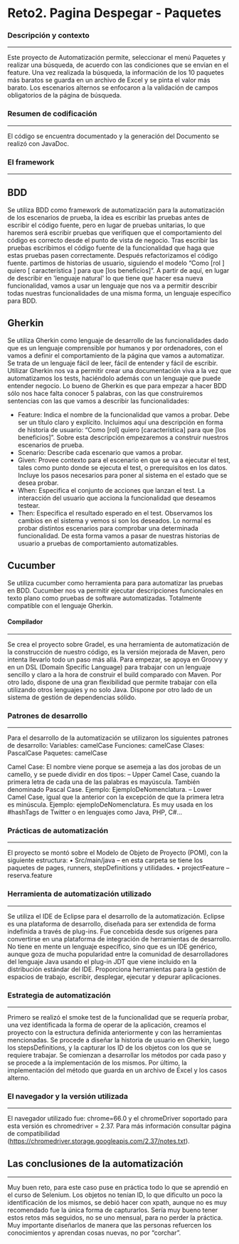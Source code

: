 # Reto2. Pagina Despegar - Paquetes
### Descripción y contexto
---
Este proyecto de Automatización permite, seleccionar el menú Paquetes y realizar una búsqueda, de acuerdo con las condiciones que se envían en el feature. Una vez realizada la búsqueda, la información de los 10 paquetes más baratos se guarda en un archivo de Excel y se pinta el valor más barato. Los escenarios alternos se enfocaron a la validación de campos obligatorios de la página de búsqueda.

### Resumen de codificación
---
El código se encuentra documentado y la generación del Documento se realizó con JavaDoc. 
 	
### El framework
---
## BDD
Se utiliza BDD como framework de automatización para la automatización de los escenarios de prueba, la idea es escribir las pruebas antes de escribir el código fuente, pero en lugar de pruebas unitarias, lo que haremos será escribir pruebas que verifiquen que el comportamiento del código es correcto desde el punto de vista de negocio. Tras escribir las pruebas escribimos el código fuente de la funcionalidad que haga que estas pruebas pasen correctamente. Después refactorizamos el código fuente.
partimos de historias de usuario, siguiendo el modelo “Como [rol ] quiero [ característica ] para que [los beneficios]”. A partir de aquí, en lugar de describir en 'lenguaje natural' lo que tiene que hacer esa nueva funcionalidad, vamos a usar un lenguaje que nos va a permitir describir todas nuestras funcionalidades de una misma forma, un lenguaje específico para BDD.
## Gherkin
Se utiliza Gherkin como lenguaje de desarrollo de las funcionalidades dado que es un lenguaje comprensible por humanos y por ordenadores, con el vamos a definir el comportamiento de la página que vamos a automatizar.
Se trata de un lenguaje fácil de leer, fácil de entender y fácil de escribir. Utilizar Gherkin nos va a permitir crear una documentación viva a la vez que automatizamos los tests, haciéndolo además con un lenguaje que puede entender negocio. 
Lo bueno de Gherkin es que para empezar a hacer BDD sólo nos hace falta conocer 5 palabras, con las que construiremos sentencias con las que vamos a describir las funcionalidades:
- Feature: Indica el nombre de la funcionalidad que vamos a probar. Debe ser un título claro y explícito. Incluimos aquí una descripción en forma de historia de usuario: “Como [rol] quiero [característica] para que [los beneficios]”. Sobre esta descripción empezaremos a construir nuestros escenarios de prueba.
- Scenario: Describe cada escenario que vamos a probar.
-	Given: Provee contexto para el escenario en que se va a ejecutar el test, tales como punto donde se ejecuta el test, o prerequisitos en los datos. Incluye los pasos necesarios para poner al sistema en el estado que se desea probar.
-	When: Especifica el conjunto de acciones que lanzan el test. La interacción del usuario que acciona la funcionalidad que deseamos testear.
-	Then: Especifica el resultado esperado en el test. Observamos los cambios en el sistema y vemos si son los deseados.
Lo normal es probar distintos escenarios para comprobar una determinada funcionalidad. De esta forma vamos a pasar de nuestras historias de usuario a pruebas de comportamiento automatizables. 
## Cucumber
Se utiliza cucumber como herramienta para para automatizar las pruebas en BDD. Cucumber nos va permitir ejecutar descripciones funcionales en texto plano como pruebas de software automatizadas. Totalmente compatible con el lenguaje Gherkin.

#### Compilador
---
Se crea el proyecto sobre Gradel, es una herramienta de automatización de la construcción de nuestro código, es la versión mejorada de Maven, pero intenta llevarlo todo un paso más allá. Para empezar, se apoya en Groovy y en un DSL (Domain Specific Language) para trabajar con un lenguaje sencillo y claro a la hora de construir el build comparado con Maven. Por otro lado, dispone de una gran flexibilidad que permite trabajar con ella utilizando otros lenguajes y no solo Java. Dispone por otro lado de un sistema de gestión de dependencias sólido.

### Patrones de desarrollo
---
Para el desarrollo de la automatización se utilizaron los siguientes patrones de desarrollo:
Variables: camelCase
Funciones: camelCase
Clases: PascalCase
Paquetes: camelCase

Camel Case: El nombre viene porque se asemeja a las dos jorobas de un camello, y se puede dividir en dos tipos:
– Upper Camel Case, cuando la primera letra de cada una de las palabras es mayúscula. También denominado Pascal Case. Ejemplo: EjemploDeNomenclatura.
– Lower Camel Case, igual que la anterior con la excepción de que la primera letra es minúscula. Ejemplo: ejemploDeNomenclatura.
Es muy usada en los #hashTags de Twitter o en lenguajes como Java, PHP, C#…

### Prácticas de automatización
---
El proyecto se montó sobre el Modelo de Objeto de Proyecto (POM), con la siguiente estructura:
•	Src/main/java – en esta carpeta se tiene los paquetes de pages, runners, stepDefinitions y utilidades.
•	projectFeature – reserva.feature


### Herramienta de automatización utilizado
---
Se utiliza el IDE de Eclipse para el desarrollo de la automatización. Eclipse es una plataforma de desarrollo, diseñada para ser extendida de forma indefinida a través de plug-ins. Fue concebida desde sus orígenes para convertirse en una plataforma de integración de herramientas de desarrollo. No tiene en mente un lenguaje específico, sino que es un IDE genérico, aunque goza de mucha popularidad entre la comunidad de desarrolladores del lenguaje Java usando el plug-in JDT que viene incluido en la distribución estándar del IDE.
Proporciona herramientas para la gestión de espacios de trabajo, escribir, desplegar, ejecutar y depurar aplicaciones.

### Estrategia de automatización
---
Primero se realizó el smoke test de la funcionalidad que se requería probar, una vez identificada la forma de operar de la aplicación, creamos el proyecto con la estructura definida anteriormente y con las herramientas mencionadas.
Se procede a diseñar la historia de usuario en Gherkin, luego los stepsDefinitions, y la capturar los ID de los objetos con los que se requiere trabajar.
Se comienzan a desarrollar los métodos por cada paso y se procede a la implementación de los mismos.
Por último, la implementación del método que guarda en un archivo de Excel y los casos alterno.


### El navegador y la versión utilizada
---
El navegador utilizado fue: chrome=66.0 y el chromeDriver soportado para esta versión es chromedriver = 2.37. Para más información consultar página de compatibilidad (https://chromedriver.storage.googleapis.com/2.37/notes.txt).


## Las conclusiones de la automatización
---
Muy buen reto, para este caso puse en práctica todo lo que se aprendió en el curso de Selenium.
Los objetos no tenían ID, lo que dificulto un poco la identificación de los mismos, se debió hacer con xpath, aunque no es muy recomendado fue la única forma de capturarlos.
Sería muy bueno tener estos retos más seguidos, no se uno mensual, para no perder la práctica. Muy importante diseñarlos de manera que las personas refuercen los conocimientos y aprendan cosas nuevas, no por “corchar”.
